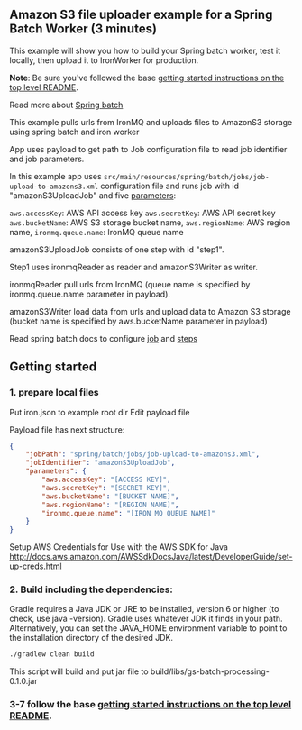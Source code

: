 ## Amazon S3 file uploader example for a Spring Batch Worker (3 minutes)

This example will show you how to build your Spring batch worker, test it locally, then upload it
to IronWorker for production.

**Note**: Be sure you've followed the base [getting started instructions on the top level README](https://github.com/iron-io/dockerworker).

Read more about [Spring batch](http://docs.spring.io/spring-batch/trunk/reference/html/index.html)

This example pulls urls from IronMQ and uploads files to AmazonS3 storage using spring batch and iron worker

App uses payload to get path to Job configuration file to read job identifier and job parameters.

In this example app uses `src/main/resources/spring/batch/jobs/job-upload-to-amazons3.xml` configuration file 
and runs job with id "amazonS3UploadJob" and five [parameters](http://docs.spring.io/spring-batch/trunk/reference/html/configureStep.html#late-binding):                                                                                                   


`aws.accessKey`: AWS API access key
`aws.secretKey`: AWS API secret key
`aws.bucketName`: AWS S3 storage bucket name,
`aws.regionName`: AWS region name,
`ironmq.queue.name`: IronMQ queue name


amazonS3UploadJob consists of one step with id "step1". 

Step1 uses ironmqReader as reader and amazonS3Writer as writer. 

ironmqReader pull urls from IronMQ (queue name is specified by ironmq.queue.name parameter in payload).

amazonS3Writer load data from urls and upload data to Amazon S3 storage (bucket name is specified by aws.bucketName parameter in payload)


Read spring batch docs to configure [job](http://docs.spring.io/spring-batch/trunk/reference/html/configureJob.html) 
and [steps](http://docs.spring.io/spring-batch/trunk/reference/html/configureStep.html)

## Getting started

### 1. prepare local files

Put iron.json to example root dir
Edit payload file

Payload file has next structure:
```json
{
    "jobPath": "spring/batch/jobs/job-upload-to-amazons3.xml",
    "jobIdentifier": "amazonS3UploadJob",
    "parameters": {
        "aws.accessKey": "[ACCESS KEY]",
        "aws.secretKey": "[SECRET KEY]",
        "aws.bucketName": "[BUCKET NAME]",
        "aws.regionName": "[REGION NAME]",
        "ironmq.queue.name": "[IRON MQ QUEUE NAME]"
    }
}
```

Setup AWS Credentials for Use with the AWS SDK for Java http://docs.aws.amazon.com/AWSSdkDocsJava/latest/DeveloperGuide/set-up-creds.html

### 2. Build including the dependencies:

Gradle requires a Java JDK or JRE to be installed, version 6 or higher (to check, use java -version). 
Gradle uses whatever JDK it finds in your path. Alternatively, you can set the JAVA_HOME environment variable to point to the installation directory of the desired JDK.

```sh
./gradlew clean build
```

This script will build and put jar file to build/libs/gs-batch-processing-0.1.0.jar

### 3-7 follow the base [getting started instructions on the top level README](https://github.com/BupycHuk/iron_worker_spring_batch).